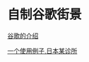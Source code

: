 # 自制谷歌街景

[谷歌的介绍](https://support.google.com/maps/answer/7012050?hl=zh-Hant&ref_topic=6275604)


[一个使用例子,日本某诊所](http://gionmental.jp/)